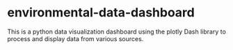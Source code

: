 # environmental-data-dashboard

This is a python data visualization dashboard using the plotly Dash library to process and display data from various sources.
